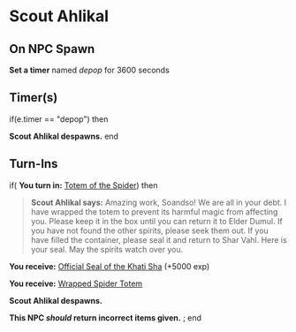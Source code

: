 # Scout Ahlikal
## On NPC Spawn

**Set a timer** named *depop* for 3600 seconds
## Timer(s)

if(e.timer == "depop") then


**Scout Ahlikal despawns.**
end

## Turn-Ins




if( **You turn in:** [Totem of the Spider](/item/9032)) then


>**Scout Ahlikal says:** Amazing work, Soandso! We are all in your debt. I have wrapped the totem to prevent its harmful magic from affecting you. Please keep it in the box until you can return it to Elder Dumul. If you have not found the other spirits, please seek them out. If you have filled the container, please seal it and return to Shar Vahl. Here is your seal. May the spirits watch over you.


 **You receive:**  [Official Seal of the Khati Sha](/item/9031) (+5000 exp)


 **You receive:**  [Wrapped Spider Totem](/item/9033) 


**Scout Ahlikal despawns.**

**This NPC *should* return incorrect items given.**
;
end